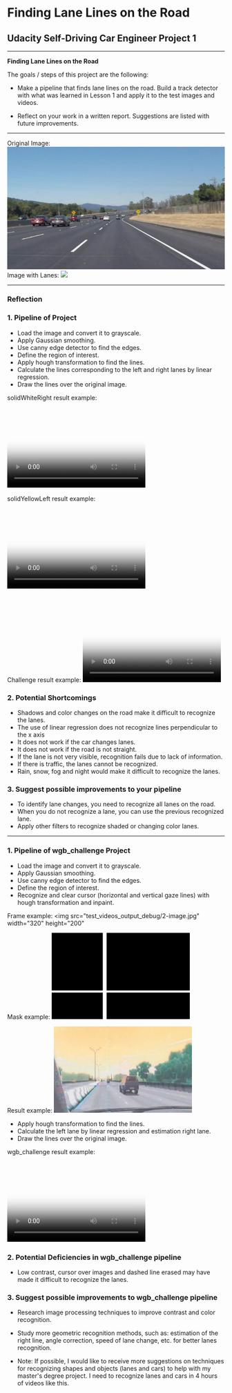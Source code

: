 # **Finding Lane Lines on the Road** 

## Udacity Self-Driving Car Engineer Project 1
---

**Finding Lane Lines on the Road**

The goals / steps of this project are the following:

* Make a pipeline that finds lane lines on the road.
  Build a track detector with what was learned in Lesson 1 and apply it to the test images and videos.
  
* Reflect on your work in a written report.
  Suggestions are listed with future improvements.

 
---

Original Image:
![](./test_images/solidWhiteCurve.jpg)
Image with Lanes:
![](./test_images_output/solidWhiteCurve.jpg)

---

### Reflection

### 1. Pipeline of Project

* Load the image and convert it to grayscale.
* Apply Gaussian smoothing.
* Use canny edge detector to find the edges.
* Define the region of interest.
* Apply hough transformation to find the lines.
* Calculate the lines corresponding to the left and right lanes by linear regression.
* Draw the lines over the original image. 

solidWhiteRight result example:
<video src="test_videos_output/solidWhiteRight.mp4" poster="solidWhiteRight.jpg" width="320" height="200" controls preload></video>

solidYellowLeft result example:
<video src="test_videos_output/solidYellowLeft.mp4" poster="solidYellowLeft.jpg" width="320" height="200" controls preload></video>

Challenge result example:
<video src="test_videos_output/challenge.mp4" poster="challenge.jpg" width="320" height="200" controls preload></video>

### 2. Potential Shortcomings

* Shadows and color changes on the road make it difficult to recognize the lanes.
* The use of linear regression does not recognize lines perpendicular to the x axis
* It does not work if the car changes lanes.
* It does not work if the road is not straight.
* If the lane is not very visible, recognition fails due to lack of information.
* If there is traffic, the lanes cannot be recognized.
* Rain, snow, fog and night would make it difficult to recognize the lanes.

### 3. Suggest possible improvements to your pipeline

* To identify lane changes, you need to recognize all lanes on the road.
* When you do not recognize a lane, you can use the previous recognized lane.
* Apply other filters to recognize shaded or changing color lanes.

------------------------------------------------------------------------------------

### 1. Pipeline of wgb_challenge Project

* Load the image and convert it to grayscale.
* Apply Gaussian smoothing.
* Use canny edge detector to find the edges.
* Define the region of interest.
* Recognize and clear cursor (horizontal and vertical gaze lines) with hough transformation and inpaint.

Frame example:
<img src="test_videos_output_debug/2-image.jpg" width="320" height="200"</img>

Mask example:
<img src="test_videos_output_debug/2-mask_cursor.jpg" width="320" height="200" ></img>

Result example:
<img src="test_videos_output_debug/2-image_clean.jpg" width="320" height="200" ></img>

* Apply hough transformation to find the lines.
* Calculate the left lane by linear regression and estimation right lane.
* Draw the lines over the original image. 

wgb_challenge result example:
<video src="test_videos_output/wgbChallenge.mp4" poster="wgbChallenge.jpg" width="320" height="200" controls preload></video>

### 2. Potential Deficiencies in wgb_challenge pipeline

* Low contrast, cursor over images and dashed line erased may have made it difficult to recognize the lanes.

### 3. Suggest possible improvements to wgb_challenge pipeline

* Research image processing techniques to improve contrast and color recognition.
* Study more geometric recognition methods, such as: estimation of the right line, angle correction, speed of lane change, etc. for better lanes recognition.

* Note: If possible, I would like to receive more suggestions on techniques for recognizing shapes and objects (lanes and cars) to help with my master's degree project. I need to recognize lanes and cars in 4 hours of videos like this.
